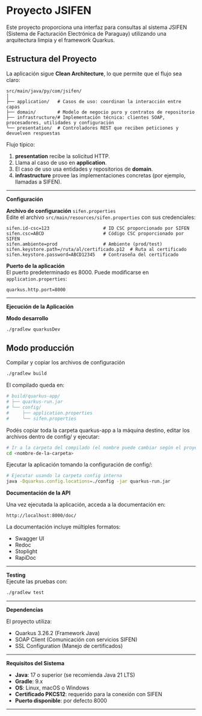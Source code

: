 # Proyecto JSIFEN

Este proyecto proporciona una interfaz para consultas al sistema JSIFEN (Sistema de Facturación Electrónica de Paraguay) utilizando una arquitectura limpia y el framework Quarkus.

## Estructura del Proyecto
La aplicación sigue **Clean Architecture**, lo que permite que el flujo sea claro:
```
src/main/java/py/com/jsifen/
│
├── application/   # Casos de uso: coordinan la interacción entre capas
├── domain/        # Modelo de negocio puro y contratos de repositorio
├── infrastructure/# Implementación técnica: clientes SOAP, procesadores, utilidades y configuración
└── presentation/  # Controladores REST que reciben peticiones y devuelven respuestas
```

Flujo típico:
1. **presentation** recibe la solicitud HTTP.
2. Llama al caso de uso en **application**.
3. El caso de uso usa entidades y repositorios de **domain**.
4. **infrastructure** provee las implementaciones concretas (por ejemplo, llamadas a SIFEN).


---

**Configuración**

**Archivo de configuración** `sifen.properties`  
Edite el archivo `src/main/resources/sifen.properties` con sus credenciales:

```
sifen.id-csc=123                    # ID CSC proporcionado por SIFEN
sifen.csc=ABCD                      # Código CSC proporcionado por SIFEN
sifen.ambiente=prod                 # Ambiente (prod/test)
sifen.keystore.path=/ruta/al/certificado.p12  # Ruta al certificado
sifen.keystore.password=ABCD12345   # Contraseña del certificado
```

**Puerto de la aplicación**  
El puerto predeterminado es 8000. Puede modificarse en `application.properties`:

```
quarkus.http.port=8000
```

---

**Ejecución de la Aplicación**

**Modo desarrollo**
```bash
./gradlew quarkusDev
```



## Modo producción
 Compilar y copiar los archivos de configuración

```bash
./gradlew build
```
El compilado queda en:

```bash
# build/quarkus-app/
# ├── quarkus-run.jar
# └── config/
#     ├── application.properties
#     └── sifen.properties
```
Podés copiar toda la carpeta quarkus-app a la máquina destino,
editar los archivos dentro de config/ y ejecutar:

```bash
# Ir a la carpeta del compilado (el nombre puede cambiar según el proyecto)
cd <nombre-de-la-carpeta>
```
Ejecutar la aplicación tomando la configuración de config/:
```bash
# Ejecutar usando la carpeta config interna
java -Dquarkus.config.locations=./config -jar quarkus-run.jar
```

**Documentación de la API**

Una vez ejecutada la aplicación, acceda a la documentación en:

```
http://localhost:8000/doc/
```

La documentación incluye múltiples formatos:

* Swagger UI
* Redoc
* Stoplight
* RapiDoc

---

**Testing**  
Ejecute las pruebas con:

```bash
./gradlew test
```

---

**Dependencias**

El proyecto utiliza:

* Quarkus 3.26.2 (Framework Java)
* SOAP Client (Comunicación con servicios SIFEN)
* SSL Configuration (Manejo de certificados)

---

**Requisitos del Sistema**

* **Java**: 17 o superior (se recomienda Java 21 LTS)
* **Gradle**: 9.x
* **OS**: Linux, macOS o Windows
* **Certificado PKCS12**: requerido para la conexión con SIFEN
* **Puerto disponible**: por defecto 8000

---
